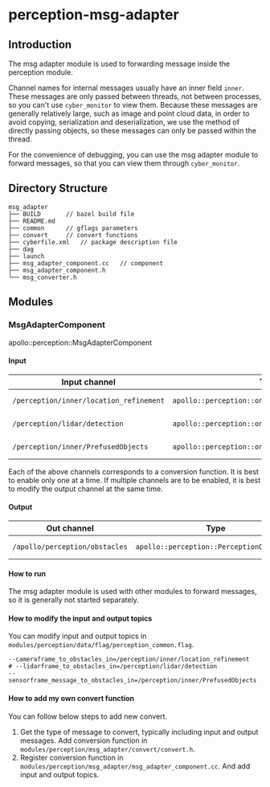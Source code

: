 # perception-msg-adapter

## Introduction

The msg adapter module is used to forwarding message inside the perception module.

Channel names for internal messages usually have an inner field `inner`. These messages are only passed between threads,
not between processes, so you can't use `cyber_monitor` to view them. Because these messages are generally relatively
large, such as image and point cloud data, in order to avoid copying, serialization and deserialization, we use the
method of directly passing objects, so these messages can only be passed within the thread.

For the convenience of debugging, you can use the msg adapter module to forward messages, so that you can view them
through `cyber_monitor`.

## Directory Structure

```
msg_adapter
├── BUILD       // bazel build file
├── README.md
├── common      // gflags parameters
├── convert     // convert functions
├── cyberfile.xml   // package description file
├── dag
├── launch
├── msg_adapter_component.cc   // component
├── msg_adapter_component.h
└── msg_converter.h
```

## Modules

### MsgAdapterComponent

apollo::perception::MsgAdapterComponent

#### Input

| Input channel                                 | Type                                              | Description                         |
| --------------------------------------- | ------------------------------------------------- | ----------------------------------- |
| `/perception/inner/location_refinement` | `apollo::perception::onboard::CameraFrame`        | camera detection message            |
| `/perception/lidar/detection`           | `apollo::perception::onboard::LidarFrameMessage`  | lidar detection message             |
| `/perception/inner/PrefusedObjects`     | `apollo::perception::onboard::SensorFrameMessage` | camera/lidar/radar tracking message |

Each of the above channels corresponds to a conversion function. It is best to enable only one at a time. If multiple
channels are to be enabled, it is best to modify the output channel at the same time.

#### Output

| Out channel                        | Type                                      | Description        |
| ------------------------------ | ----------------------------------------- | ------------------ |
| `/apollo/perception/obstacles` | `apollo::perception::PerceptionObstacles` | obstacles detected |

#### How to run

The msg adapter module is used with other modules to forward messages, so it is generally not started separately.

#### How to modify the input and output topics

You can modify input and output topics in `modules/perception/data/flag/perception_common.flag`.

```
--cameraframe_to_obstacles_in=/perception/inner/location_refinement
# --lidarframe_to_obstacles_in=/perception/lidar/detection
--sensorframe_message_to_obstacles_in=/perception/inner/PrefusedObjects
```

#### How to add my own convert function

You can follow below steps to add new convert.

1. Get the type of message to convert, typically including input and output messages. Add conversion function in
   `modules/perception/msg_adapter/convert/convert.h`.
2. Register conversion function in `modules/perception/msg_adapter/msg_adapter_component.cc`. And add input and output
   topics.
